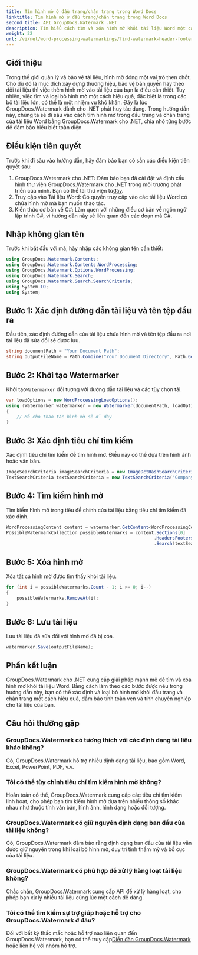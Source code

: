 ```yaml
---
title: Tìm hình mờ ở đầu trang/chân trang trong Word Docs
linktitle: Tìm hình mờ ở đầu trang/chân trang trong Word Docs
second_title: API GroupDocs.Watermark .NET
description: Tìm hiểu cách tìm và xóa hình mờ khỏi tài liệu Word một cách hiệu quả bằng GroupDocs cho .NET, đảm bảo tính toàn vẹn và tính chuyên nghiệp của tài liệu.
weight: 22
url: /vi/net/word-processing-watermarkings/find-watermark-header-footer-word-docs/
---
```

## Giới thiệu
Trong thế giới quản lý và bảo vệ tài liệu, hình mờ đóng một vai trò then chốt. Cho dù đó là mục đích xây dựng thương hiệu, bảo vệ bản quyền hay theo dõi tài liệu thì việc thêm hình mờ vào tài liệu của bạn là điều cần thiết. Tuy nhiên, việc tìm và loại bỏ hình mờ một cách hiệu quả, đặc biệt là trong các bộ tài liệu lớn, có thể là một nhiệm vụ khó khăn. Đây là lúc GroupDocs.Watermark dành cho .NET phát huy tác dụng. Trong hướng dẫn này, chúng ta sẽ đi sâu vào cách tìm hình mờ trong đầu trang và chân trang của tài liệu Word bằng GroupDocs.Watermark cho .NET, chia nhỏ từng bước để đảm bảo hiểu biết toàn diện.
## Điều kiện tiên quyết
Trước khi đi sâu vào hướng dẫn, hãy đảm bảo bạn có sẵn các điều kiện tiên quyết sau:
1. GroupDocs.Watermark cho .NET: Đảm bảo bạn đã cài đặt và định cấu hình thư viện GroupDocs.Watermark cho .NET trong môi trường phát triển của mình. Bạn có thể tải thư viện từ[đây](https://releases.groupdocs.com/Watermark/net/).
2. Truy cập vào Tài liệu Word: Có quyền truy cập vào các tài liệu Word có chứa hình mờ mà bạn muốn thao tác.
3. Kiến thức cơ bản về C#: Làm quen với những điều cơ bản về ngôn ngữ lập trình C#, vì hướng dẫn này sẽ liên quan đến các đoạn mã C#.
## Nhập không gian tên
Trước khi bắt đầu với mã, hãy nhập các không gian tên cần thiết:
```csharp
using GroupDocs.Watermark.Contents;
using GroupDocs.Watermark.Contents.WordProcessing;
using GroupDocs.Watermark.Options.WordProcessing;
using GroupDocs.Watermark.Search;
using GroupDocs.Watermark.Search.SearchCriteria;
using System.IO;
using System;
```
## Bước 1: Xác định đường dẫn tài liệu và tên tệp đầu ra
Đầu tiên, xác định đường dẫn của tài liệu chứa hình mờ và tên tệp đầu ra nơi tài liệu đã sửa đổi sẽ được lưu.
```csharp
string documentPath = "Your Document Path";
string outputFileName = Path.Combine("Your Document Directory", Path.GetFileName(documentPath));
```
## Bước 2: Khởi tạo Watermarker
 Khởi tạo`Watermarker` đối tượng với đường dẫn tài liệu và các tùy chọn tải.
```csharp
var loadOptions = new WordProcessingLoadOptions();
using (Watermarker watermarker = new Watermarker(documentPath, loadOptions))
{
    // Mã cho thao tác hình mờ sẽ ở đây
}
```
## Bước 3: Xác định tiêu chí tìm kiếm
Xác định tiêu chí tìm kiếm để tìm hình mờ. Điều này có thể dựa trên hình ảnh hoặc văn bản.
```csharp
ImageSearchCriteria imageSearchCriteria = new ImageDctHashSearchCriteria(Constants.LogoPng);
TextSearchCriteria textSearchCriteria = new TextSearchCriteria("Company Name");
```
## Bước 4: Tìm kiếm hình mờ
Tìm kiếm hình mờ trong tiêu đề chính của tài liệu bằng tiêu chí tìm kiếm đã xác định.
```csharp
WordProcessingContent content = watermarker.GetContent<WordProcessingContent>();
PossibleWatermarkCollection possibleWatermarks = content.Sections[0]
                                                        .HeadersFooters[OfficeHeaderFooterType.HeaderPrimary]
                                                        .Search(textSearchCriteria.Or(imageSearchCriteria));
```
## Bước 5: Xóa hình mờ
Xóa tất cả hình mờ được tìm thấy khỏi tài liệu.
```csharp
for (int i = possibleWatermarks.Count - 1; i >= 0; i--)
{
    possibleWatermarks.RemoveAt(i);
}
```
## Bước 6: Lưu tài liệu
Lưu tài liệu đã sửa đổi với hình mờ đã bị xóa.
```csharp
watermarker.Save(outputFileName);
```

## Phần kết luận
GroupDocs.Watermark cho .NET cung cấp giải pháp mạnh mẽ để tìm và xóa hình mờ khỏi tài liệu Word. Bằng cách làm theo các bước được nêu trong hướng dẫn này, bạn có thể xác định và loại bỏ hình mờ khỏi đầu trang và chân trang một cách hiệu quả, đảm bảo tính toàn vẹn và tính chuyên nghiệp cho tài liệu của bạn.
## Câu hỏi thường gặp
### GroupDocs.Watermark có tương thích với các định dạng tài liệu khác không?
Có, GroupDocs.Watermark hỗ trợ nhiều định dạng tài liệu, bao gồm Word, Excel, PowerPoint, PDF, v.v.
### Tôi có thể tùy chỉnh tiêu chí tìm kiếm hình mờ không?
Hoàn toàn có thể, GroupDocs.Watermark cung cấp các tiêu chí tìm kiếm linh hoạt, cho phép bạn tìm kiếm hình mờ dựa trên nhiều thông số khác nhau như thuộc tính văn bản, hình ảnh, hình dạng hoặc đối tượng.
### GroupDocs.Watermark có giữ nguyên định dạng ban đầu của tài liệu không?
Có, GroupDocs.Watermark đảm bảo rằng định dạng ban đầu của tài liệu vẫn được giữ nguyên trong khi loại bỏ hình mờ, duy trì tính thẩm mỹ và bố cục của tài liệu.
### GroupDocs.Watermark có phù hợp để xử lý hàng loạt tài liệu không?
Chắc chắn, GroupDocs.Watermark cung cấp API để xử lý hàng loạt, cho phép bạn xử lý nhiều tài liệu cùng lúc một cách dễ dàng.
### Tôi có thể tìm kiếm sự trợ giúp hoặc hỗ trợ cho GroupDocs.Watermark ở đâu?
 Đối với bất kỳ thắc mắc hoặc hỗ trợ nào liên quan đến GroupDocs.Watermark, bạn có thể truy cập[Diễn đàn GroupDocs.Watermark](https://forum.groupdocs.com/c/watermark/19) hoặc liên hệ với nhóm hỗ trợ.